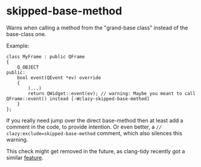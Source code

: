 # skipped-base-method

Warns when calling a method from the "grand-base class" instead of the base-class one.

Example:
```
class MyFrame : public QFrame
{
    Q_OBJECT
public:
    bool event(QEvent *ev) override
    {
        (...)
        return QWidget::event(ev); // warning: Maybe you meant to call QFrame::event() instead [-Wclazy-skipped-base-method]
    }
};
```

If you really need jump over the direct base-method then at least add a comment in the code, to provide intention. Or even better, a `// clazy:exclude=skipped-base-method` comment, which also silences this warning.

This check might get removed in the future, as clang-tidy recently got a similar [feature](https://clang.llvm.org/extra/clang-tidy/checks/bugprone-parent-virtual-call.html).
